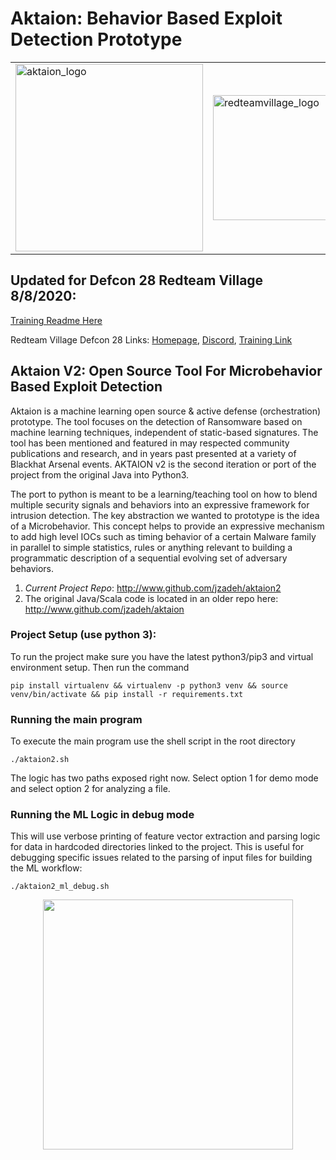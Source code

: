 # Aktaion: Behavior Based Exploit Detection Prototype
<table><tr>
<td> <img src="https://github.com/jzadeh/aktaion2/blob/master/graphics/aktaion_fractal_juliaset2.png" alt="aktaion_logo" width="300" height="300"/> </td>
<td> <img src="https://github.com/jzadeh/aktaion2/blob/master/defcon2020/RTV-logo-high-res.png" alt="redteamvillage_logo" width="200" height="200"/> </td>
<td> <img src="https://github.com/jzadeh/aktaion2/blob/master/graphics/exploit_logo.png" alt="exploit_logo" width="200" height="200"/> </td>
</tr></table>


## Updated for Defcon 28 Redteam Village 8/8/2020: 
[Training Readme Here](https://github.com/jzadeh/aktaion2/blob/master/defcon2020/TrainingAbstract.md)

Redteam Village Defcon 28 Links: [Homepage](https://redteamvillage.io/), 
[Discord](https://discord.gg/redteamvillage), 
[Training Link](https://www.eventbrite.com/e/aktaion-v2-open-source-tool-for-microbehavior-based-exploit-detection-tickets-115593759045)


## Aktaion V2: Open Source Tool For Microbehavior Based Exploit Detection

Aktaion is a machine learning open source & active defense (orchestration) prototype. The tool focuses on the detection of Ransomware based on machine learning techniques, independent of static-based signatures. The tool has been mentioned and featured in may respected community publications and research, and in years past presented at a variety of Blackhat Arsenal events. AKTAION v2 is the second iteration or port of the project from the original Java into Python3.

The port to python  is meant to be a learning/teaching tool on how to blend multiple security signals and behaviors into an expressive framework for intrusion detection. The key abstraction we wanted to prototype is the idea of a Microbehavior. This concept helps to provide an expressive mechanism to add high level IOCs such as timing behavior of a certain Malware family in parallel to simple statistics, rules or anything relevant to building a programmatic description of a sequential evolving set of adversary behaviors.

1. *Current Project Repo*: <http://www.github.com/jzadeh/aktaion2>
2. The original Java/Scala code is located in an older repo here: <http://www.github.com/jzadeh/aktaion>

### Project Setup (use python 3): 
To run the project make sure you have the latest python3/pip3 and virtual environment setup.  Then run the command 

`pip install virtualenv && virtualenv -p python3 venv && source venv/bin/activate && pip install -r requirements.txt`

### Running the main program
To execute the main program use the shell script in the root directory

`./aktaion2.sh`

The logic has two paths exposed right now. Select option 1 for demo mode and select option 2 for analyzing a file.

### Running the ML Logic in debug mode
This will use verbose printing of feature vector extraction and parsing logic for data in hardcoded directories linked 
to the project. This is useful for debugging specific issues related to the parsing of input files for building the 
ML workflow:

`./aktaion2_ml_debug.sh`


<p align="center">
    <img src="https://github.com/jzadeh/aktaion2/blob/master/graphics/aktaion_logo.png" width="400" height="400"> 
</p>